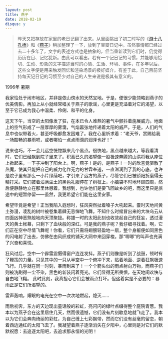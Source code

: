 ```yaml
---
layout: post
title: 燕子
date: 2018-02-19
disqus: y
---
```


> 昨天又把存放在家里的老日记翻了出来。从里面挑出了初二时写的《[游十八孔桥](https://www.douban.com/note/657674186/)》和《[燕子](https://www.douban.com/note/657730266/)》稍加整理了一下，放到了豆瓣日记中。虽然事情都已经过去二十多年了，文字的表述方式也是抽象的，但当重新读到它们时，仍觉得历历在目、记忆犹新。由此可以看出，若有一个记日记的习惯，并能够用恰切、生动、形象的文字描述当时的心情、生活、环境、事件，在多年以后，这些文字便是用来触发回忆和渲染场景的极好媒介。有鉴于此，自己目前坚持每天记日记的习惯至少对自己的人生来说是极其有意义的。

1996年 暑期

我家恰处于闹市地区，并非是依山傍水的天然宝地。于是，便很少能领略到燕子的优美倩影。再加上从小就经常唱关于燕子的歌谣，心里更是充溢着对它的渴望，以至于它已成为我心中温柔、伶俐、和平的化身。

这天下午，当空的太阳像发了狂，在本已令人难熬的暑气中颤抖着施展威力。地面上的空气形成了一层厚厚的雾霭，气焰嚣张地传递着太阳的威严。于是，人们的气息中也似带着火，甚至呼吸都愈发困难了。我在心里祈求着：“老天爷，赏赐给我一场酣畅的暴雨吧，或者哪怕一点点雨滴的润泽也好！”

说来也巧，不一会儿远空恍惚飘来几个黑点。很快地，黑点越来越大，等我看清时，它们已经飘到院子里来了。积蓄已久的渴望像一股极速奔腾的山洪将我从座位上掀起来，一下子冲到了阳台上。啊，燕子！是的，是燕子！一时的欣喜竟驱散了热魔，使其只能把自己的威力化作无力的甘霖奉送，一直滋润到了我的心底。也许是院子里有那么一小片绿荫吧，才引来了远方的燕子，尽管它们已被骄阳折磨得无精打采。它们披着沾满尘土的黑色礼服停在了树杈上，小脑袋不时地环顾四周，然后便静静地立在那里休憩着。我想到，也许他们是要飞回故乡的吧，而这里只是旅途中的短暂停留——虽然，我更希望它们能在这里安家。

希望毕竟是希望！正当我陷入遐想时，狂风突然扯着嗓子大吼起来。霎时天地间黄土弥漫，凌乱的树叶被卷集着肆无忌惮地飞舞。不知什么时候冒出来的大块乌云从四面凶神恶煞般地向天顶聚拢。称雄一时的太阳此刻也收敛起自己的狂妄，透过漫天的黄土帐幕，只剩下了血块般的深红。可是我的燕子呢？我仔细寻找着。啊，它们正在空中尽情飞舞呢！你看，它们只需将翅膀轻盈地一扇，整个身躯便如同黑色的闪电射了出去，仿佛在由风织成的铺天大网中来回穿梭。那“唧唧”的叫声也充满了兴奋和喜悦。

狂风过后，空中一个霹雷震慑得窗户连连发抖。燕子们则像是听到了战鼓，顿时有了鞭策的力量。只见其中的一只从半空中一个俯冲下来，贴着地面、逆着狂飙极速飞行。几乎就在同一时刻，暴雨到来了！一个个箭头似的雨点射向万物，而燕子们则被洗刷得一尘不染，黑色的新装闪着亮光。它们显得无所畏惧，在天地间欢快与自由地飞翔。 此时此刻，我真担心它们会被雨点打坏。但这着实是不必要的：暴雨正是它们所渴望的。

雷声轰响，耀眼的电光在空中一次次地燃起，熄灭……

雨后初霁，东方的天边现出童话般的彩虹，亮闪闪的绿叶点缀得整个庭院青葱。我本以为燕子会在这里居住几天，然而很遗憾，它们没有片刻歇息地就飞走了。我本以为它们会奔向绮丽的彩虹，为自己缠上七彩飘带，然而它们没有丝毫的留恋，朝着西边通红的太阳飞去了。我凝望着燕子逐渐消失在夕阳中，心里则是对它们的默默祝愿：去追逐太阳吧，去追求那永恒的光明！
